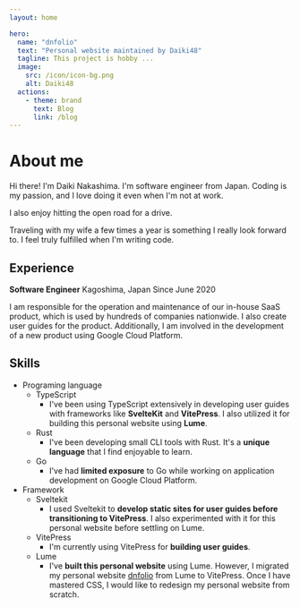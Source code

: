 ```yaml
---
layout: home

hero:
  name: "dnfolio"
  text: "Personal website maintained by Daiki48"
  tagline: This project is hobby ...
  image:
    src: /icon/icon-bg.png
    alt: Daiki48
  actions:
    - theme: brand
      text: Blog
      link: /blog
---
```


# About me

Hi there! I'm Daiki Nakashima. I'm software engineer from Japan.
Coding is my passion, and I love doing it even when I'm not at work.

I also enjoy hitting the open road for a drive.

Traveling with my wife a few times a year is something I really look forward
to.
I feel truly fulfilled when I'm writing code.

## Experience

**Software Engineer** Kagoshima, Japan
Since June 2020

I am responsible for the operation and maintenance of our in-house SaaS product,
which is used by hundreds of companies nationwide.
I also create user guides for the product. Additionally, I am involved in the
development of a new product using Google Cloud Platform.

## Skills

- Programing language
  - TypeScript
    - I've been using TypeScript extensively in developing user guides with
      frameworks like **SvelteKit** and **VitePress**. I also utilized it for
      building this personal website using **Lume**.
  - Rust
    - I've been developing small CLI tools with Rust. It's a **unique language**
      that I find enjoyable to learn.
  - Go
    - I've had **limited exposure** to Go while working on application
      development on Google Cloud Platform.
- Framework
  - Sveltekit
    - I used Sveltekit to **develop static sites for user guides before
      transitioning to VitePress**. I also experimented with it for this
      personal website before settling on Lume.
  - VitePress
    - I'm currently using VitePress for **building user guides**.
  - Lume
    - I've **built this personal website** using Lume. However, I migrated my personal website [dnfolio](https://dnfolio.dev) from Lume to VitePress. Once I have mastered CSS, I would like to redesign my personal website from scratch.

